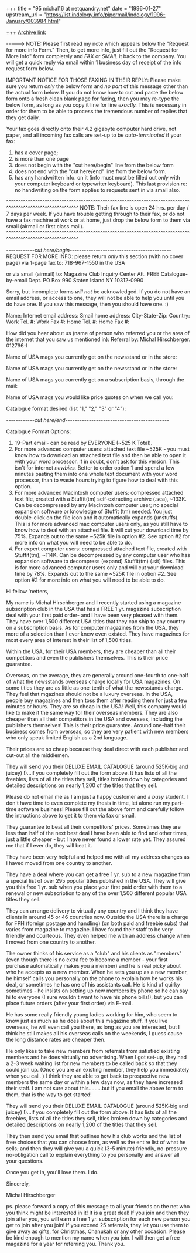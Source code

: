 +++
title = "95 michal16 at netquandry.net"
date = "1996-01-27"
upstream_url = "https://list.indology.info/pipermail/indology/1996-January/003984.html"

+++
[Archive link](https://list.indology.info/pipermail/indology/1996-January/003984.html)

-----> NOTE:   Please first read my note which appears below the "Request
for more info Form."  Then, to get more info, just fill out the "Request
for More Info" form completely and *FAX* or *SMAIL* it back to the company.
You will get a quick reply via email within 1 business day of receipt of
the info request form below.

IMPORTANT NOTICE FOR THOSE FAXING IN THEIR REPLY:  Please make sure you
return *only* the below form and *no part* of this message other than the
actual form below.  If you do not know how to cut and paste the below form
onto a fresh clean blank page for faxing, then you may re-type the below
form, as long as you copy it line for line *exactly.*  This is necessary in
order for them to be able to process the tremendous number of replies that
they get daily.

Your fax goes directly onto their 4.2 gigabyte computer hard drive, not
paper, and all incoming fax calls are set-up to be *auto-terminated* if
your fax:
1. has a cover page;
2. is more than one page
3. does not begin with the "cut here/begin" line from the below form
4. does not end with the "cut here/end" line from the below form.
5. has any handwritten info. on it (info must must be filled out *only*
    with your computer keyboard or typewriter keyboard).  This last
    provision re:  no handwriting on the form applies to requests sent in
    via smail also.

^^^^^^^^^^^^^^^^^^^^^^^^^^^^^^^^^^^^^^^^^^^^^^^^^^^^^^^^^^^^^^^^^^^^^^^^^^^^
^^^^^^^^^^^^^^^^^^^^^^^^^^^^^^
NOTE:  Their fax line is open 24 hrs. per day / 7 days per week.  If you
have trouble getting through to their fax, or do not have a fax machine at
work or at home, just drop the below form to them via smail (airmail or
first class mail).
^^^^^^^^^^^^^^^^^^^^^^^^^^^^^^^^^^^^^^^^^^^^^^^^^^^^^^^^^^^^^^^^^^^^^^^^^^^^
^^^^^^^^^^^^^^^^^^^^^^^^^^^^^^



*------------cut here/begin-------------------------------------------*
REQUEST FOR MORE INFO:  please return *only* this section (with no cover
page) via 1-page fax to:
                              718-967-1550 in the USA

or via smail (airmail) to:    Magazine Club Inquiry Center
                                         Att. FREE Catalogue-by-email Dept.
                                         PO Box 990
                                         Staten Island NY  10312-0990

Sorry, but incomplete forms *will not* be acknowledged.  If you do not
have an email address, or access to one, they will not be able to help you
until you do have one.  If you saw this message, then you should have one.  :)

Name:
Internet email address:
Smail home address:
City-State-Zip:
Country:
Work Tel. #:
Work Fax #:
Home Tel. #:
Home Fax #:

How did you hear about us (name of person who referred you or the area of
the internet that you saw us mentioned in):  Referral by:  Michal Hirschberger.
012796-l

Name of USA mags you currently get on the newsstand or in the store:

Name of USA mags you currently get on the newsstand or in the store:

Name of USA mags you currently get on a subscription basis, through the mail:

Name of USA mags you would like price quotes on when we call you:

Catalogue format desired (list "1," "2," "3" or "4"):

*------------cut here/end--------------------------------------------*


Catalogue Format Options:
1.  19-Part email- can be read by EVERYONE (~525 K Total).
2.  For more advanced computer users:  attached text file ~525K - you
     must know how to download an attached text file and then be able to
     open it with your word processor.  If in doubt, don't ask for this
     version.  This isn't for internet *newbies.* Better to order option 1
     and spend a few minutes pasting them into one whole text document
     with your word processor, than to waste hours trying to figure how
     to deal with this option.
3.  For more advanced Macintosh computer users: compressed attached
     text file, created with a Stuffit(tm) self-extracting archive (.sea),
      ~133K.  Can be decompressed by any Macintosh computer user; no
     special expansion software or knowledge of Stuffit (tm) needed.  You
     just double-click on the file icon and it automatically expands
     (unstuffs). This is for more advanced mac computer users only, as
     you still have to know how to deal with an attached file.  It will cut
     your download time by 75%.   Expands out to the same ~525K file in
     option #2.  See option #2 for more info on what you will need to be
     able to do.
4.  For expert computer users: compressed attached text file, created with
     Stuffit(tm),  ~114K.  Can be decompressed by any computer user who
     has expansion software to decompress (expand) Stuffit(tm) (.sit) files.
     This is for more advanced computer users only and will cut your
     download time by 78%.   Expands out to the same ~525K file in option
     #2.  See option #2 for more info on what you will need to be able to do.



Hi fellow 'netters,

My name is Michal Hirschberger and I recently started using a magazine
subscription club in the USA that has a FREE 1 yr. magazine subscription
deal with your first paid order- and I have been very pleased with them.
They have over 1,500 different USA titles that they can ship to any country
on a subscription basis.   As for computer magazines from the USA, they
more of a selection than I ever knew even existed.  They have magazines for
most every area of interest in their list of 1,500 titles.

Within the USA, for their USA members, they are cheaper than all their
competitors and even the publishers themselves.  This is their price
guarantee.

Overseas, on the average, they are generally around one-fourth to one-half
of what the newsstands overseas charge locally for USA magazines.  On some
titles they are as little as one-tenth of what the newsstands charge.  They
feel that mgazines should not be a luxury overseas.   In the USA, people
buy magazines and then toss them after reading them for just a few minutes
or hours.  They are so cheap in the USA!   Well, this company would like to
make it the same way for their overseas members.  They are also cheaper
than all their competitors in the USA and overseas, including the
publishers themselves!   This is their price guarantee.  Around one-half
their business comes from overseas, so they are very patient with new
members who only speak limited English as a 2nd language.

Their prices are so cheap because they deal direct with each publisher and
cut-out all the middlemen.

They will send you their DELUXE EMAIL CATALOGUE (around 525K-big and
juicey) !)...if you completely fill out the form above.  It has lists of
all the freebies, lists of all the titles they sell, titles broken down by
categories and detailed descriptions on nearly 1,200 of the titles that
they sell.

Please do not email me as I am just a happy customer and a *busy* student.
I don't have time to even complete my thesis in time, let alone run my
part-time software business!  Please fill out the above form and carefully
follow the intructions above to get it to them via fax or smail.

They guarantee to beat all their competitors' prices. Sometimes they are
less than half of the next best deal I have been able to find and other
times, just a little cheaper - but I have never found a lower rate yet.
They assured me that if I ever do, they will beat it.

They have been very helpful and helped me with all my address changes as I
haved moved from one country to another.

They have a deal where you can get a free 1 yr. sub to a new magazine from
a special list of over 295 popular titles published in the USA.   They will
give you this free 1 yr. sub when you place your first paid order with them
to a renewal or new subscription to any of the over 1,500 different popular
USA titles they sell.

They can arrange delivery to virtually any country and I think they have
clients in around 45 or 46 countries now.  Outside the USA there is a
charge for FPH (foreign postage and handling) (on both paid and freebie
subs) that varies from magazine to magazine.  I have found their staff to
be very friendly and courteous.  They even helped me with an address change
when I moved from one country to another.

The owner thinks of his service as a "club" and his clients as "members"
(even though there is no extra fee to become a member - your first purchase
automatically makes you a member) and he is real picky about who he accepts
as a new member.   When he sets you up as a new member, he himself calls
you personally on the phone to explain how he works his deal, or sometimes
he has one of his assistants call.  He is kind of quirky sometimes - he
insists on setting up new members by phone so he can say hi to everyone (I
sure wouldn't want to have his phone bills!),  but you can place future
orders (after your first order) via E-mail.

He has some really friendly young ladies working for him, who seem to know
just as much as he does about this magazine stuff.  If you live overseas,
he will even call you there, as long as you are interested, but I think he
still makes all his overseas calls on the weekends, I guess cause the long
distance rates are cheaper then.

He only likes to take new members from referrals from satisfied existing
members and he does virtually no advertising.  When I got set-up, they had
a 2-3 week waiting list for new members to be called back so that they
could join up. (Once you are an existing member, they help you immediately
when you call. )  I think they are able to get back to prospective new
members  the same day or within a few days now, as they have increased
their staff.  I am not sure about this.........but if you email the above
form to them, that is the way to get started!

They will send you their DELUXE EMAIL CATALOGUE (around 525K-big and
juicey) !)...if you completely fill out the form above.  It has lists of
all the freebies, lists of all the titles they sell, titles broken down by
categories and detailed descriptions on nearly 1,200 of the titles that
they sell.

They then send you email  that outlines how his club works and the list of
free choices that you can choose from, as well as the entire list of what
he sells;  and then they will give you a quick (3-5 minute) friendly,
no-pressure no-obligation call to explain everything to you personally and
answer all your questions.

Once you get in, you'll love them. I do.


Sincerely,

Michal Hirschberger


ps.  please forward a copy of this message to all your friends on the net
who you think might be interested in it!  It is a great deal!  If you join
and then they join after you, you will earn a free 1 yr. subscription for
each new person you get to join after you join!   If you exceed 25
referrals, they let you use them to give away as gifts, for Christmas,
Chanukah or any other occasion.  Please be kind enough to mention my name
when you join.   I will then get a free magazine for a year for referring
you.
Thank you.







